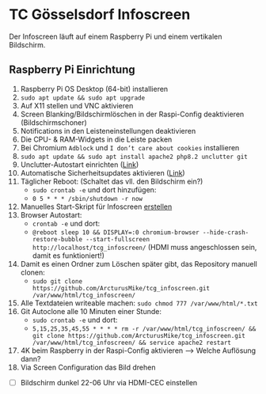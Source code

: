 # TC Gösselsdorf Infoscreen
Der Infoscreen läuft auf einem Raspberry Pi und einem vertikalen Bildschirm.

## Raspberry Pi Einrichtung

1. Raspberry Pi OS Desktop (64-bit) installieren
2. `sudo apt update && sudo apt upgrade`
3. Auf X11 stellen und VNC aktivieren
4. Screen Blanking/Bildschirmlöschen in der Raspi-Config deaktivieren (Bildschirmschoner)
5. Notifications in den Leisteneinstellungen deaktivieren
6. Die CPU- & RAM-Widgets in die Leiste packen
7. Bei Chromium `Adblock` und `I don’t care about cookies` installieren
8. `sudo apt update && sudo apt install apache2 php8.2 unclutter git`
9. Unclutter-Autostart einrichten ([Link](https://ostechnix.com/auto-hide-mouse-pointer-using-unclutter-after-a-certain-time/))
10. Automatische Sicherheitsupdates aktivieren ([Link](https://www.elektronik-kompendium.de/sites/raspberry-pi/2002101.htm))
11. Täglicher Reboot: (Schaltet das vll. den Bildschirm ein?)
    - `sudo crontab -e` und dort hinzufügen:
    - `0 5 * * * /sbin/shutdown -r now`
12. Manuelles Start-Skript für Infoscreen [erstellen](https://askubuntu.com/questions/475081/how-to-create-a-launcher-to-execute-a-terminal-command)
13. Browser Autostart:
    - `crontab -e` und dort:
    - `@reboot sleep 10 && DISPLAY=:0 chromium-browser --hide-crash-restore-bubble --start-fullscreen http://localhost/tcg_infoscreen/` (HDMI muss angeschlossen sein, damit es funktioniert!)
14. Damit es einen Ordner zum Löschen später gibt, das Repository manuell clonen:
    - `sudo git clone https://github.com/ArcturusMike/tcg_infoscreen.git /var/www/html/tcg_infoscreen/`
15. Alle Textdateien writeable machen: `sudo chmod 777 /var/www/html/*.txt`
16. Git Autoclone alle 10 Minuten einer Stunde:
    - `sudo crontab -e` und dort:
    - `5,15,25,35,45,55 * * * * rm -r /var/www/html/tcg_infoscreen/ && git clone https://github.com/ArcturusMike/tcg_infoscreen.git /var/www/html/tcg_infoscreen/ && service apache2 restart`
17. 4K beim Raspberry in der Raspi-Config aktivieren --> Welche Auflösung dann?
18.  Via Screen Configuration das Bild drehen
- [ ] Bildschirm dunkel 22-06 Uhr via HDMI-CEC einstellen